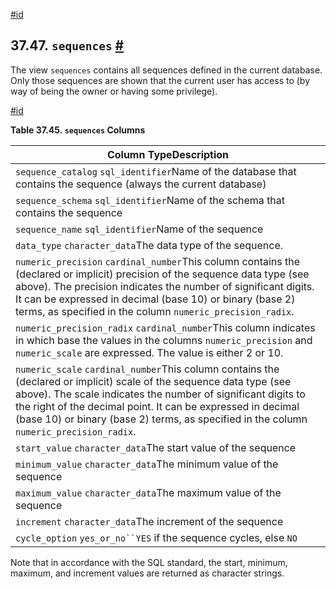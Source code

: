 [#id](#INFOSCHEMA-SEQUENCES)

## 37.47. `sequences` [#](#INFOSCHEMA-SEQUENCES)

The view `sequences` contains all sequences defined in the current database. Only those sequences are shown that the current user has access to (by way of being the owner or having some privilege).

[#id](#id-1.7.6.51.3)

**Table 37.45. `sequences` Columns**

| Column TypeDescription                                                                                                                                                                                                                                                                                                                         |
| ---------------------------------------------------------------------------------------------------------------------------------------------------------------------------------------------------------------------------------------------------------------------------------------------------------------------------------------------- |
| `sequence_catalog` `sql_identifier`Name of the database that contains the sequence (always the current database)                                                                                                                                                                                                                               |
| `sequence_schema` `sql_identifier`Name of the schema that contains the sequence                                                                                                                                                                                                                                                                |
| `sequence_name` `sql_identifier`Name of the sequence                                                                                                                                                                                                                                                                                           |
| `data_type` `character_data`The data type of the sequence.                                                                                                                                                                                                                                                                                     |
| `numeric_precision` `cardinal_number`This column contains the (declared or implicit) precision of the sequence data type (see above). The precision indicates the number of significant digits. It can be expressed in decimal (base 10) or binary (base 2) terms, as specified in the column `numeric_precision_radix`.                       |
| `numeric_precision_radix` `cardinal_number`This column indicates in which base the values in the columns `numeric_precision` and `numeric_scale` are expressed. The value is either 2 or 10.                                                                                                                                                   |
| `numeric_scale` `cardinal_number`This column contains the (declared or implicit) scale of the sequence data type (see above). The scale indicates the number of significant digits to the right of the decimal point. It can be expressed in decimal (base 10) or binary (base 2) terms, as specified in the column `numeric_precision_radix`. |
| `start_value` `character_data`The start value of the sequence                                                                                                                                                                                                                                                                                  |
| `minimum_value` `character_data`The minimum value of the sequence                                                                                                                                                                                                                                                                              |
| `maximum_value` `character_data`The maximum value of the sequence                                                                                                                                                                                                                                                                              |
| `increment` `character_data`The increment of the sequence                                                                                                                                                                                                                                                                                      |
| `cycle_option` `yes_or_no``YES` if the sequence cycles, else `NO`                                                                                                                                                                                                                                                                              |

Note that in accordance with the SQL standard, the start, minimum, maximum, and increment values are returned as character strings.
